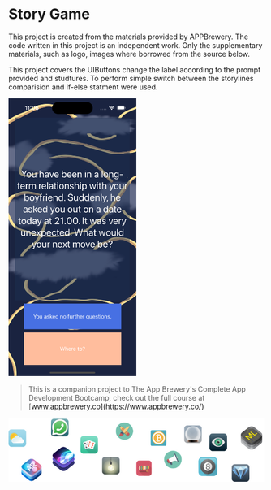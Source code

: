 # Story Game

This project is created from the materials provided by APPBrewery. The code written in this project is an independent work. Only the supplementary materials, such as logo, images where borrowed from the source below.

This project covers the UIButtons change the label according to the prompt provided and studtures. To perform simple switch between the storylines comparision and if-else statment were used.

<img src="Documentation/Screenshot.png" width=50% height=50%>

>This is a companion project to The App Brewery's Complete App Development Bootcamp, check out the full course at [www.appbrewery.co](https://www.appbrewery.co/)

![End Banner](Documentation/readme-end-banner.png)
